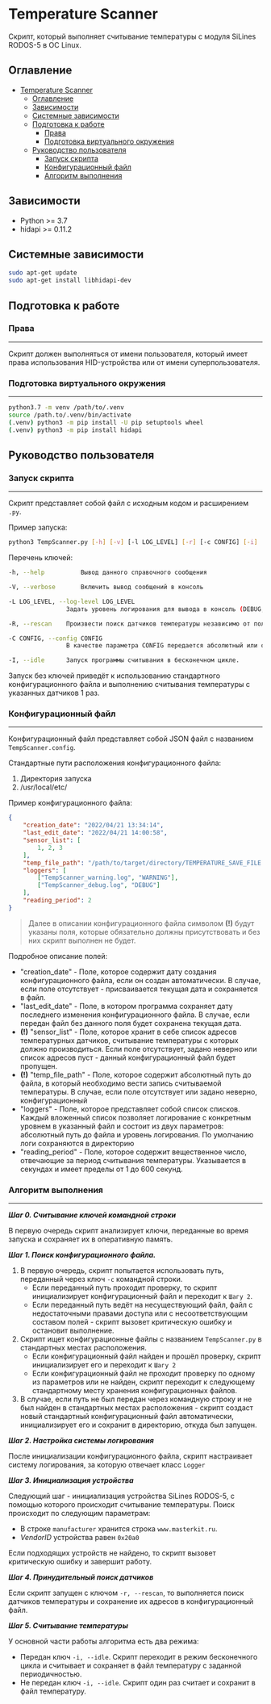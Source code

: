 # Temperature Scanner

Скрипт, который выполняет считывание температуры с модуля SiLines RODOS-5 в ОС Linux.

## Оглавление

- [Temperature Scanner](#temperature-scanner)
  - [Оглавление](#оглавление)
  - [Зависимости](#зависимости)
  - [Системные зависимости](#системные-зависимости)
  - [Подготовка к работе](#подготовка-к-работе)
    - [Права](#права)
    - [Подготовка виртуального окружения](#подготовка-виртуального-окружения)
  - [Руководство пользователя](#руководство-пользователя)
    - [Запуск скрипта](#запуск-скрипта)
    - [Конфигурационный файл](#конфигурационный-файл)
    - [Алгоритм выполнения](#алгоритм-выполнения)

## Зависимости

- Python >= 3.7
- hidapi >= 0.11.2

## Системные зависимости

```bash
sudo apt-get update
sudo apt-get install libhidapi-dev
```

## Подготовка к работе

### Права

___

Скрипт должен выполняться от имени пользователя, который имеет права использования HID-устройства или от имени суперпользователя.

### Подготовка виртуального окружения

___

```bash
python3.7 -m venv /path/to/.venv
source /path.to/.venv/bin/activate
(.venv) python3 -m pip install -U pip setuptools wheel
(.venv) python3 -m pip install hidapi
```

## Руководство пользователя

### Запуск скрипта

___

Скрипт представляет собой файл с исходным кодом и расширением `.py`.

Пример запуска:

```bash
python3 TempScanner.py [-h] [-v] [-l LOG_LEVEL] [-r] [-c CONFIG] [-i]
```

Перечень ключей:

```sh
-h, --help          Вывод данного справочного сообщения

-V, --verbose       Включить вывод сообщений в консоль

-L LOG_LEVEL, --log-level LOG_LEVEL
                Задать уровень логирования для вывода в консоль (DEBUG, INFO, WARNING (по умолчанию), ERROR, CRITICAL)

-R, --rescan    Произвести поиск датчиков температуры независимо от поля "sensor_list" и сохранить в загруженный конфигурационный файл список их адресов.

-C CONFIG, --config CONFIG
                В качестве параметра CONFIG передается абсолютный или относительный путь до конкретного конфигурационного файла, с котороым необходимо произвести выполнение

-I, --idle      Запуск программы считывания в бесконечном цикле.
```

Запуск без ключей приведёт к использованию стандартного конфигурационного файла и выполнению считывания температуры с указанных датчиков 1 раз.

### Конфигурационный файл

___

Конфигурационный файл представляет собой JSON  файл с названием `TempScanner.config`.

Стандартные пути расположения конфигурационного файла:

1. Директория запуска
2. /usr/local/etc/

Пример конфигурационного файла:

```json
{
    "creation_date": "2022/04/21 13:34:14",
    "last_edit_date": "2022/04/21 14:00:58",
    "sensor_list": [
        1, 2, 3
    ],
    "temp_file_path": "/path/to/target/directory/TEMPERATURE_SAVE_FILE.temp",
    "loggers": [
        ["TempScanner_warning.log", "WARNING"],
        ["TempScanner_debug.log", "DEBUG"]
    ],
    "reading_period": 2
}
```

>Далее в описании конфигурационного файла символом **(!)** будут указаны поля, которые обязательно должны присутствовать и без них скрипт выполнен не будет.

Подробное описание полей:

- "creation_date" - Поле, которое содержит дату создания конфигурационного файла, если он создан автоматически. В случае, если поле отсутствует - присваивается текущая дата и сохраняется в файл.
- "last_edit_date" - Поле, в котором программа сохраняет дату последнего изменения конфигурационного файла. В случае, если передан файл без данного поля будет сохранена текущая дата.
- **(!)** "sensor_list" - Поле, которое хранит в себе список адресов температурных датчиков, считывание температуры с которых должно производиться. Если поле отсутствует, задано неверно или список адресов пуст - данный конфигурационный файл будет пропущен.
- **(!)** "temp_file_path" - Поле, которое содержит абсолютный путь до файла, в который необходимо вести запись считываемой температуры. В случае, если поле отсутствует или задано неверно, конфигурационный
- "loggers" - Поле, которое представляет собой список списков. Каждый вложенный список позволяет логирование с конкретным уровнем в указанный файл и состоит из двух параметров: абсолютный путь до файла и уровень логирования. По умолчанию логи сохраняются в директорию
- "reading_period" - Поле, которое содержит вещественное число, отвечающие за период считывания температуры. Указывается в секундах и имеет пределы от 1 до 600 секунд.

### Алгоритм выполнения

___

***Шаг 0. Считывание ключей командной строки***

В первую очередь скрипт анализирует ключи, переданные во время запуска и сохраняет их в оперативную память.

***Шаг 1. Поиск конфигурационного файла.***

1. В первую очередь, скрипт попытается использовать путь, переданный через ключ `-c` командной строки.
   - Если переданный путь проходит проверку, то скрипт инициализирует конфигурационный файл и переходит к `Шагу 2`.
   - Если переданный путь ведёт на несуществующий файл, файл с недостаточными правами доступа или с несоответствующим составом полей - скрипт вызовет критическую ошибку и остановит выполнение.
2. Скрипт ищет конфигурационные файлы с названием `TempScanner.py` в стандартных местах расположения.
   - Если конфигурационный файл найден и прошёл проверку, скрипт инициализирует его и переходит к `Шагу 2`
   - Если конфигурационный файл не проходит проверку по одному из параметров или не найден, скрипт переходит к следующему стандартному месту хранения конфигурационных файлов.
3. В случае, если путь не был передан через командную строку и не был найден в стандартных местах расположения - скрипт создаст новый стандартный конфигурационный файл автоматически, инициализирует его и сохранит в директорию, откуда был запущен.

***Шаг 2. Настройка системы логирования***

После инициализации конфигурационного файла, скрипт настраивает систему логирования, за которую отвечает класс `Logger`

***Шаг 3. Инициализация устройства***

Следующий шаг - инициализация устройства SiLines RODOS-5, с помощью которого происходит считывание температуры. Поиск происходит по следующим параметрам:

- В строке `manufacturer` хранится строка `www.masterkit.ru`.
- *VendorID* устройства равен `0x20a0`

Если подходящих устройств не найдено, то скрипт вызовет критическую ошибку и завершит работу.

***Шаг 4. Принудительный поиск датчиков***

Если скрипт запущен с ключом `-r, --rescan`, то выполняется поиск датчиков температуры и сохранение их адресов в конфигурационный файл.

***Шаг 5. Считывание температуры***

У основной части работы алгоритма есть два режима:

- Передан ключ `-i, --idle`. Скрипт переходит в режим бесконечного цикла и считывает и сохраняет в файл температуру с заданной периодичностью.
- Не передан ключ `-i, --idle`. Скрипт один раз считает и сохранит в файл температуру.

